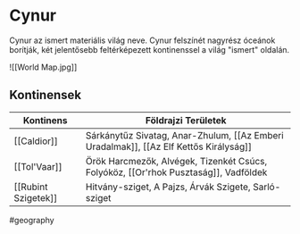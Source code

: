 # Cynur

Cynur az ismert materiális világ neve. Cynur felszínét nagyrész óceánok borítják, két jelentősebb feltérképezett kontinenssel a világ "ismert" oldalán.

![[World Map.jpg]]


## Kontinensek
| Kontinens | Földrajzi Területek                                                             |
| --------- | ------------------------------------------------------------------------------- |
| [[Caldior]]   | Sárkánytűz Sivatag, Anar-Zhulum, [[Az Emberi Uradalmak]], [[Az Elf Kettős Királyság]] |
| [[Tol'Vaar]]  | Örök Harcmezők, Alvégek, Tizenkét Csúcs, Folyóköz, [[Or'rhok Pusztaság]], Vadföldek |
| [[Rubint Szigetek]]          |       Hitvány-sziget, A Pajzs, Árvák Szigete, Sarló-sziget |                                                                       |



#geography 